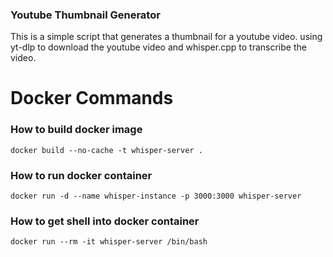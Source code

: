 ### Youtube Thumbnail Generator

This is a simple script that generates a thumbnail for a youtube video. using yt-dlp to download the youtube video and whisper.cpp to transcribe the video.

# Docker Commands
### How to build docker image
```
docker build --no-cache -t whisper-server .
```

### How to run docker container
```
docker run -d --name whisper-instance -p 3000:3000 whisper-server
```

### How to get shell into docker container
```
docker run --rm -it whisper-server /bin/bash
```